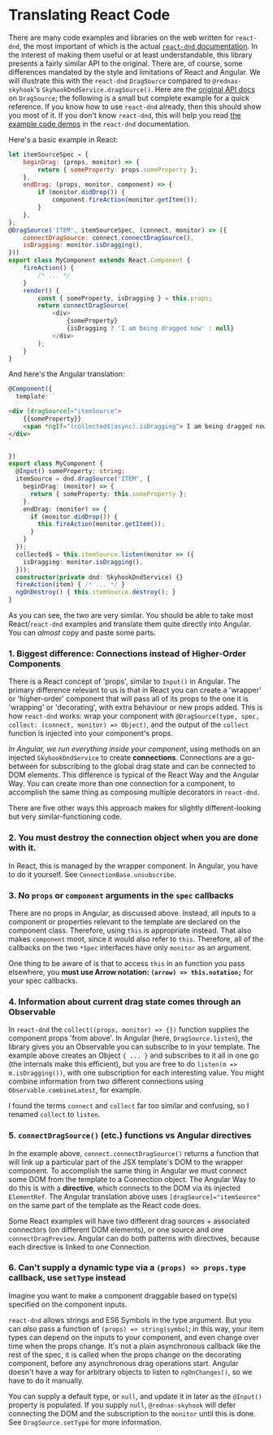 # Translating React Code

There are many code examples and libraries on the web written for `react-dnd`,
the most important of which is the actual [`react-dnd`
documentation](http://react-dnd.github.io/react-dnd/docs-overview.html). In the
interest of making them useful or at least understandable, this library presents
a fairly similar API to the original. There are, of course, some differences
mandated by the style and limitations of React and Angular. We will illustrate
this with the `react-dnd` `DragSource` compared to `@rednax-skyhook`'s
`SkyhookDndService.dragSource()`. Here are the [original API
docs](http://react-dnd.github.io/react-dnd/docs-drag-source.html) on
`DragSource`; the following is a small but complete example for a quick
reference. If you know how to use `react-dnd` already, then this should show you
most of it. If you don't know `react-dnd`, this will help you read [the example
code demos][react-examples] in the `react-dnd` documentation.

[react-examples]: http://react-dnd.github.io/react-dnd/examples-chessboard-tutorial-app.html

Here's a basic example in React:

```javascript
let itemSourceSpec = {
    beginDrag: (props, monitor) => {
        return { someProperty: props.someProperty };
    },
    endDrag: (props, monitor, component) => {
        if (monitor.didDrop()) {
            component.fireAction(monitor.getItem());
        }
    },
};
@DragSource('ITEM', itemSourceSpec, (connect, monitor) => ({
    connectDragSource: connect.connectDragSource(),
    isDragging: monitor.isDragging(),
}))
export class MyComponent extends React.Component {
    fireAction() {
        /* ... */
    }
    render() {
        const { someProperty, isDragging } = this.props;
        return connectDragSource(
            <div>
                {someProperty}
                {isDragging ? 'I am being dragged now' : null}
            </div>
        );
    }
}
```

And here's the Angular translation:

```typescript
@Component({
  template: `
```

```html
<div [dragSource]="itemSource">
    {{someProperty}}
    <span *ngIf="(collected$|async).isDragging"> I am being dragged now </span>
</div>
`
```

```typescript
})
export class MyComponent {
  @Input() someProperty: string;
  itemSource = dnd.dragSource("ITEM", {
    beginDrag: (monitor) => {
      return { someProperty: this.someProperty };
    },
    endDrag: (monitor) => {
      if (monitor.didDrop()) {
        this.fireAction(monitor.getItem());
      }
    }
  });
  collected$ = this.itemSource.listen(monitor => ({
    isDragging: monitor.isDragging(),
  }));
  constructor(private dnd: SkyhookDndService) {}
  fireAction(item) { /* ... */ }
  ngOnDestroy() { this.itemSource.destroy(); }
}
```

As you can see, the two are very similar. You should be able to take most
React/`react-dnd` examples and translate them quite directly into Angular. You
can _almost_ copy and paste some parts.

### 1. Biggest difference: Connections instead of Higher-Order Components

There is a React concept of 'props', similar to `Input()` in Angular. The
primary difference relevant to us is that in React you can create a 'wrapper' or
'higher-order' component that will pass all of its props to the one it is
'wrapping' or 'decorating', with extra behaviour or new props added. This is how
`react-dnd` works: wrap your component with `@DragSource(type, spec, collect: (connect, monitor) => Object)`, and the output of the `collect` function is
injected into your component's props.

_In Angular, we run everything inside your component_, using methods on an
injected `SkyhookDndService` to create **connections**. Connections are a go-between
for subscribing to the global drag state and can be connected to DOM
elements. This difference is typical of the React Way and the Angular Way. You
can create more than one connection for a component, to accomplish the same
thing as composing multiple decorators in `react-dnd`.

There are five other ways this approach makes for slightly different-looking but
very similar-functioning code.

### 2. You must destroy the connection object when you are done with it.

In React, this is managed by the wrapper component. In Angular, you have to do
it yourself. See `ConnectionBase.unsubscribe`.

### 3. No `props` or `component` arguments in the `spec` callbacks

There are no props in Angular, as discussed above. Instead, all inputs to a component
or properties relevant to the template are declared on the component class.
Therefore, using `this` is appropriate instead. That also makes `component`
moot, since it would also refer to `this`. Therefore, all of the callbacks on the
two `*Spec` interfaces have only `monitor` as an argument.

One thing to be aware of is that to access `this` in an function you pass
elsewhere, you **must use Arrow notation: `(arrow) => this.notation;`** for your
spec callbacks.

### 4. Information about current drag state comes through an Observable

In `react-dnd` the `collect((props, monitor) => {})` function supplies the
component props 'from above'. In Angular (here, `DragSource.listen`), the
library gives you an Observable you can subscribe to in your template. The
example above creates an Object `{ ... }` and subscribes to it all in one go
(the internals make this efficient), but you are free to do `listen(m => m.isDragging())`, with one subscription for each interesting value. You might
combine information from two different connections using
`Observable.combineLatest`, for example.

I found the terms `connect` and `collect` far too similar and confusing, so
I renamed `collect` to `listen`.

### 5. `connectDragSource()` (etc.) functions vs Angular directives

In the example above, `connect.connectDragSource()` returns a function that will
link up a particular part of the JSX template's DOM to the wrapper component. To
accomplish the same thing in Angular we must connect some DOM from the template
to a Connection object. The Angular Way to do this is with a **directive**,
which connects to the DOM via its injected `ElementRef`. The Angular translation
above uses `[dragSource]="itemSource"` on the same part of the template as the
React code does.

Some React examples will have two different drag sources + associated connectors
(on different DOM elements), or one source and one `connectDragPreview`. Angular
can do both patterns with directives, because each directive is linked to one Connection.

### 6. Can't supply a dynamic type via a `(props) => props.type` callback, use `setType` instead

Imagine you want to make a component draggable based on type(s) specified on the
component inputs.

`react-dnd` allows strings and ES6 Symbols in the type argument. But you can
_also_ pass a function of `(props) => string|symbol`; in this way, your item
types can depend on the inputs to your component, and even change over time when
the props change. It's not a plain asynchronous callback like the rest of the
spec, it is called when the props change on the decorating component, before any
asynchronous drag operations start. Angular doesn't have a way for arbitrary
objects to listen to `ngOnChanges()`, so we have to do it manually.

You can supply a default type, or `null`, and update it in later as the
`@Input()` property is populated. If you supply `null`, `@rednax-skyhook` will
defer connecting the DOM and the subscription to the `monitor` until this is
done. See `DragSource.setType` for more information.

